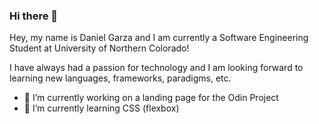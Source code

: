 ### Hi there 👋

Hey, my name is Daniel Garza and I am currently a Software Engineering Student at University of Northern Colorado! 

I have always had a passion for technology and I am looking forward to learning new languages, frameworks, paradigms, etc.

- 🔭 I’m currently working on a landing page for the Odin Project
- 🌱 I’m currently learning CSS (flexbox)
<!--
**ssjdan27/ssjdan27** is a ✨ _special_ ✨ repository because its `README.md` (this file) appears on your GitHub profile.

Here are some ideas to get you started:

- 🔭 I’m currently working on ...
- 🌱 I’m currently learning ...
- 👯 I’m looking to collaborate on ...
- 🤔 I’m looking for help with ...
- 💬 Ask me about ...
- 📫 How to reach me: ...
- 😄 Pronouns: ...
- ⚡ Fun fact: ...
-->
